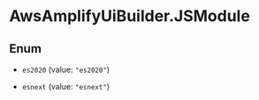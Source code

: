 # AwsAmplifyUiBuilder.JSModule

## Enum


* `es2020` (value: `"es2020"`)

* `esnext` (value: `"esnext"`)


